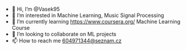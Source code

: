 - 👋 Hi, I’m @Vasek95
- 👀 I’m interested in Machine Learning, Music Signal Processing
- 🌱 I’m currently learning https://www.coursera.org/ Machine Learning Course
- 💞️ I’m looking to collaborate on ML projects
- 📫 How to reach me 604971344@seznam.cz

<!---
Vasek95/Vasek95 is a ✨ special ✨ repository because its `README.md` (this file) appears on your GitHub profile.
You can click the Preview link to take a look at your changes.
--->
